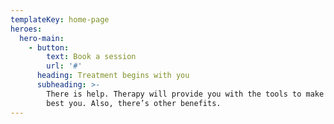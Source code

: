 ```yaml
---
templateKey: home-page
heroes:
  hero-main:
    - button:
        text: Book a session
        url: '#'
      heading: Treatment begins with you
      subheading: >-
        There is help. Therapy will provide you with the tools to make you the
        best you. Also, there’s other benefits.
---
```


